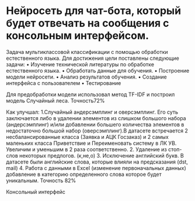 # Нейросеть для чат-бота, который будет отвечать на сообщения c консольным интерфейсом.
Задача мультиклассовой классификации с помощью обработки естественного языка.
Для достижения цели поставлены следующие задачи:
•	Изучение технической литературы по обработке естественного языка.
•	Обработать данные для обучения.
•	Построение модели нейросети.
•	Анализ результатов обучения.
•	Создание интерфейса с пользователем
•	Тестирование

Для предобработки модели использовал метод TF-IDF и построил модель Случайный леса.
Точность72%

Как улучшал: 
1.Случайный андерсэмплинг и оверсэмплинг.
Его суть заключается либо в удалении элементов из слишком большого набора (андерсэмплинг) и/или добавлении большего количества элементов в недостаточно большой набор (оверсэмплинг).В датасете встречается 2 несбалансированные класса (Заявка и АЦК Госзаказ) и 2 самых маленьких класса Приветствие и Переименовать систему в ЛК УВ. Увеличим и уменьшим в 2 раза соответственно.
2. Удаление из стоп-слов некоторых предлогов. (к,не,о)
3. Исключение английский букв. В датасете были английские слова, которые влияли на предсказания (dst, mail)
4. Работа с данными в Excel (изменение первоначальных данных) добавление в категорию определенного слова которое будет уникальным. 
Точность 82%

Консольный интерфейс





